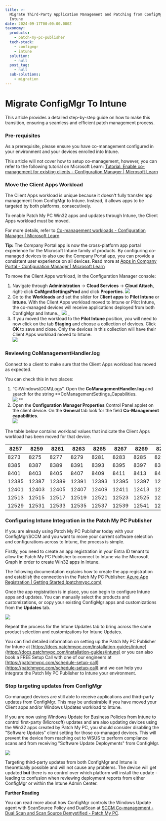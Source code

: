 ```yaml
---
title: >-
  Migrate Third-Party Application Management and Patching from ConfigMgr/SCCM to
  Intune
date: 2024-09-17T00:00:00.000Z
taxonomy:
  products:
    - patch-my-pc-publisher
  tech-stack:
    - configmgr
    - intune
  solution:
    - null
  post_tag:
    - null
  sub-solutions:
    - migration
---
```


# Migrate ConfigMgr To Intune

This article provides a detailed step-by-step guide on how to make this transition, ensuring a seamless and efficient patch management process. &#x20;

### Pre-requisites

As a prerequisite, please ensure you have co-management configured in your environment and your devices enrolled into Intune.&#x20;

This article will not cover how to setup co-management, however, you can refer to the following tutorial on Microsoft Learn: [Tutorial: Enable co-management for existing clients - Configuration Manager | Microsoft Learn](https://learn.microsoft.com/en-us/mem/configmgr/comanage/tutorial-co-manage-clients)&#x20;

### Move the Client Apps Workload

The Client Apps workload is unique because it doesn't fully transfer app management from ConfigMgr to Intune. Instead, it allows apps to be targeted by both platforms, consecutively.

To enable Patch My PC Win32 apps and updates through Intune, the Client Apps workload must be moved.

For more details, refer to [Co-management workloads - Configuration Manager | Microsoft Learn](https://learn.microsoft.com/en-us/mem/configmgr/comanage/workloads#client-apps)

**Tip:** The Company Portal app is now the cross-platform app portal experience for the Microsoft Intune family of products. By configuring co-managed devices to also use the Company Portal app, you can provide a consistent user experience on all devices. Read more at [Apps in Company Portal - Configuration Manager | Microsoft Learn](https://learn.microsoft.com/en-us/mem/configmgr/comanage/company-portal)&#x20;

To move the Client Apps workload, in the Configuration Manager console:

1. Navigate through **Administration** -> **Cloud Services** -> **Cloud Attach**, right-click **CoMgmtSettingsProd** and click **Properties**. ![](../../_images/clientapps_move1.png)
2. Go to the **Workloads** and set the slider for C**lient apps** to **Pilot Intune** or **Intune**. With the Client Apps workload moved to Intune or Pilot Intune, the co-managed devices will receive applications deployed from both ConfigMgr and Intune.\_ ![](../../_images/clientapps_move2.png) \_
3. If you moved the workload to the **Pilot Intune** position, you will need to now click on the tab **Staging** and choose a collection of devices. Click **OK** to save and close. Only the devices in this collection will have their Client Apps workload moved to Intune.\
   ![](../../_images/clientapps_move3.png)

### Reviewing CoManagementHandler.log

Connect to a client to make sure that the Client Apps workload has moved as expected. &#x20;

You can check this in two places:&#x20;

1. &#x20;“C:\Windows\CCM\Logs”. Open the **CoManagementHandler.log** and search for the string \*\*CoManagementSettings\_Capabilities.\
   ![](../../_images/clientapps_move4.png) \*\*
2. Open the **Configuration Manager Properties** Control Panel applet on the client device. On the **General** tab look for the field **Co-Management capabilities**.\
   ![](../../_images/clientapps_move5.png)

The table below contains workload values that indicate the Client Apps workload has been moved for that device.

| 8257  | 8259  | 8261  | 8263  | 8265  | 8267  | 8269  | 8271  |
| ----- | ----- | ----- | ----- | ----- | ----- | ----- | ----- |
| 8273  | 8275  | 8277  | 8279  | 8281  | 8283  | 8285  | 8287  |
| 8385  | 8387  | 8389  | 8391  | 8393  | 8395  | 8397  | 8399  |
| 8401  | 8403  | 8405  | 8407  | 8409  | 8411  | 8413  | 8415  |
| 12385 | 12387 | 12389 | 12391 | 12393 | 12395 | 12397 | 12399 |
| 12401 | 12403 | 12405 | 12407 | 12409 | 12411 | 12413 | 12415 |
| 12513 | 12515 | 12517 | 12519 | 12521 | 12523 | 12525 | 12527 |
| 12529 | 12531 | 12533 | 12535 | 12537 | 12539 | 12541 | 12543 |

### Configuring Intune Integration in the Patch My PC Publisher

If you are already using Patch My PC Publisher today with your ConfigMgr/SCCM and you want to move your current software selection and configurations across to Intune, the process is simple.&#x20;

Firstly, you need to create an app registration in your Entra ID tenant to allow the Patch My PC Publisher to connect to Intune via the Microsoft Graph in order to create Win32 apps in Intune. &#x20;

The following documentation explains how to create the app registration and establish the connection in the Patch My PC Publisher: [Azure App Registration | Getting Started (patchmypc.com)](https://docs.patchmypc.com/installation-guides/intune/azure-app-registration)&#x20;

Once the app registration is in place, you can begin to configure Intune apps and updates. You can manually select the products and customizations, or copy your existing ConfigMgr apps and customizations from the **Updates** tab.

![](../../_images/clientapps_move6.png)

Repeat the process for the Intune Updates tab to bring across the same product selection and customizations for Intune Updates.

You can find detailed information on setting up the Patch My PC Publisher for Intune at [https://docs.patchmypc.com/installation-guides/intune](https://docs.patchmypc.com/installation-guides/intune) or you can also book a FREE Setup Call with one of our engineers at [https://patchmypc.com/schedule-setup-call](https://patchmypc.com/schedule-setup-call) and we can help you integrate the Patch My PC Publisher to Intune your environment.&#x20;

### Stop targeting updates from ConfigMgr

Co-managed devices are still able to receive applications and third-party updates from ConfigMgr. This may be undesirable if you have moved your Client apps and/or Windows Updates workload to Intune.

If you are now using Windows Update for Business Policies from Intune to control first-party (Microsoft) updates and are also updating devices using the Win32 apps created by Patch My PC, you should consider disabling the "Software Updates" client setting for those co-managed devices. This will prevent the device from reaching out to WSUS to perform compliance scans and from receiving "Software Update Deployments" from ConfigMgr.

![](../../_images/clientapps_move7.png)

Targeting third-party updates from both ConfigMgr and Intune is theoretically possible and will not cause any problems. The device will get updated **but** there is no control over which platform will install the update - leading to confusion when reviewing deployment reports from either ConfigMgr or within the Intune Admin Center.

**Further Reading**

You can read more about how ConfigMgr controls the Windows Update agent with ScanSource Policy and DualScan at [SCCM Co-management - Dual Scan and Scan Source Demystified - Patch My PC](https://patchmypc.com/sccm-co-management-dual-scan-and-scan-source-demystified).
